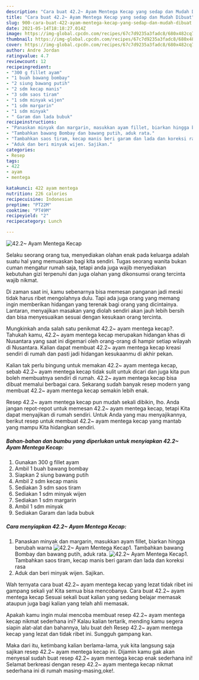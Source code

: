 ```yaml
---
description: "Cara buat 42.2~ Ayam Mentega Kecap yang sedap dan Mudah Dibuat"
title: "Cara buat 42.2~ Ayam Mentega Kecap yang sedap dan Mudah Dibuat"
slug: 900-cara-buat-422-ayam-mentega-kecap-yang-sedap-dan-mudah-dibuat
date: 2021-05-14T18:18:27.014Z
image: https://img-global.cpcdn.com/recipes/67c7d9235a3fadc8/680x482cq70/422-ayam-mentega-kecap-foto-resep-utama.jpg
thumbnail: https://img-global.cpcdn.com/recipes/67c7d9235a3fadc8/680x482cq70/422-ayam-mentega-kecap-foto-resep-utama.jpg
cover: https://img-global.cpcdn.com/recipes/67c7d9235a3fadc8/680x482cq70/422-ayam-mentega-kecap-foto-resep-utama.jpg
author: Andre Jordan
ratingvalue: 4.7
reviewcount: 12
recipeingredient:
- "300 g fillet ayam"
- "1 buah bawang bombay"
- "2 siung bawang putih"
- "2 sdm kecap manis"
- "3 sdm saos tiram"
- "1 sdm minyak wijen"
- "1 sdm margarin"
- "1 sdm minyak"
- " Garam dan lada bubuk"
recipeinstructions:
- "Panaskan minyak dan margarin, masukkan ayam fillet, biarkan hingga berubah warna"
- "Tambahkan bawang Bombay dan bawang putih, aduk rata."
- "Tambahkan saos tiram, kecap manis beri garam dan lada dan koreksi rasa"
- "Aduk dan beri minyak wijen. Sajikan."
categories:
- Resep
tags:
- 422
- ayam
- mentega

katakunci: 422 ayam mentega 
nutrition: 226 calories
recipecuisine: Indonesian
preptime: "PT22M"
cooktime: "PT49M"
recipeyield: "2"
recipecategory: Lunch

---
```



![42.2~ Ayam Mentega Kecap](https://img-global.cpcdn.com/recipes/67c7d9235a3fadc8/680x482cq70/422-ayam-mentega-kecap-foto-resep-utama.jpg)

Selaku seorang orang tua, menyediakan olahan enak pada keluarga adalah suatu hal yang memuaskan bagi kita sendiri. Tugas seorang  wanita bukan cuman mengatur rumah saja, tetapi anda juga wajib menyediakan kebutuhan gizi terpenuhi dan juga olahan yang dikonsumsi orang tercinta wajib nikmat.

Di zaman  saat ini, kamu sebenarnya bisa memesan panganan jadi meski tidak harus ribet mengolahnya dulu. Tapi ada juga orang yang memang ingin memberikan hidangan yang terenak bagi orang yang dicintainya. Lantaran, menyajikan masakan yang diolah sendiri akan jauh lebih bersih dan bisa menyesuaikan sesuai dengan kesukaan orang tercinta. 



Mungkinkah anda salah satu penikmat 42.2~ ayam mentega kecap?. Tahukah kamu, 42.2~ ayam mentega kecap merupakan hidangan khas di Nusantara yang saat ini digemari oleh orang-orang di hampir setiap wilayah di Nusantara. Kalian dapat membuat 42.2~ ayam mentega kecap kreasi sendiri di rumah dan pasti jadi hidangan kesukaanmu di akhir pekan.

Kalian tak perlu bingung untuk memakan 42.2~ ayam mentega kecap, sebab 42.2~ ayam mentega kecap tidak sulit untuk dicari dan juga kita pun boleh membuatnya sendiri di rumah. 42.2~ ayam mentega kecap bisa dibuat memalui berbagai cara. Sekarang sudah banyak resep modern yang membuat 42.2~ ayam mentega kecap semakin lebih enak.

Resep 42.2~ ayam mentega kecap pun mudah sekali dibikin, lho. Anda jangan repot-repot untuk memesan 42.2~ ayam mentega kecap, tetapi Kita dapat menyajikan di rumah sendiri. Untuk Anda yang mau menyajikannya, berikut resep untuk membuat 42.2~ ayam mentega kecap yang mantab yang mampu Kita hidangkan sendiri.

<!--inarticleads1-->

##### Bahan-bahan dan bumbu yang diperlukan untuk menyiapkan 42.2~ Ayam Mentega Kecap:

1. Gunakan 300 g fillet ayam
1. Ambil 1 buah bawang bombay
1. Siapkan 2 siung bawang putih
1. Ambil 2 sdm kecap manis
1. Sediakan 3 sdm saos tiram
1. Sediakan 1 sdm minyak wijen
1. Sediakan 1 sdm margarin
1. Ambil 1 sdm minyak
1. Sediakan  Garam dan lada bubuk




<!--inarticleads2-->

##### Cara menyiapkan 42.2~ Ayam Mentega Kecap:

1. Panaskan minyak dan margarin, masukkan ayam fillet, biarkan hingga berubah warna
<img src="https://img-global.cpcdn.com/steps/8aea810a9e9da862/160x128cq70/422-ayam-mentega-kecap-langkah-memasak-1-foto.jpg" alt="42.2~ Ayam Mentega Kecap">1. Tambahkan bawang Bombay dan bawang putih, aduk rata.
<img src="https://img-global.cpcdn.com/steps/68e06fb8fc411d87/160x128cq70/422-ayam-mentega-kecap-langkah-memasak-2-foto.jpg" alt="42.2~ Ayam Mentega Kecap">1. Tambahkan saos tiram, kecap manis beri garam dan lada dan koreksi rasa
1. Aduk dan beri minyak wijen. Sajikan.




Wah ternyata cara buat 42.2~ ayam mentega kecap yang lezat tidak ribet ini gampang sekali ya! Kita semua bisa mencobanya. Cara buat 42.2~ ayam mentega kecap Sesuai sekali buat kalian yang sedang belajar memasak ataupun juga bagi kalian yang telah ahli memasak.

Apakah kamu ingin mulai mencoba membuat resep 42.2~ ayam mentega kecap nikmat sederhana ini? Kalau kalian tertarik, mending kamu segera siapin alat-alat dan bahannya, lalu buat deh Resep 42.2~ ayam mentega kecap yang lezat dan tidak ribet ini. Sungguh gampang kan. 

Maka dari itu, ketimbang kalian berlama-lama, yuk kita langsung saja sajikan resep 42.2~ ayam mentega kecap ini. Dijamin kamu gak akan menyesal sudah buat resep 42.2~ ayam mentega kecap enak sederhana ini! Selamat berkreasi dengan resep 42.2~ ayam mentega kecap nikmat sederhana ini di rumah masing-masing,oke!.

